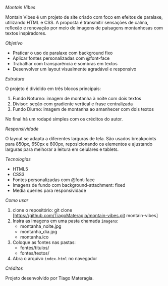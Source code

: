 *Montain Vibes*

Montain Vibes é um projeto de site criado com foco em efeitos de paralaxe,
utilizando HTML e CSS. A proposta é transmitir sensações de calma, 
reflexão e renovação por meio de imagens de paisagens montanhosas 
com textos inspiradores.

*Objetivo*

- Praticar o uso de paralaxe com background fixo
- Aplicar fontes personalizadas com @font-face
- Trabalhar com transparência e sombras em textos
- Desenvolver um layout visualmente agradável e responsivo

*Estrutura*

O projeto é dividido em três blocos principais:

1. Fundo Noturno: imagem de montanha à noite com dois textos
2. Divisor: seção com gradiente vertical e frase centralizada
3. Fundo Diurno: imagem de montanha ao amanhecer com dois textos

No final há um rodapé simples com os créditos do autor.

*Responsividade*

O layout se adapta a diferentes larguras de tela.
São usados breakpoints para 850px, 650px e 600px,
reposicionando os elementos e ajustando larguras 
para melhorar a leitura em celulares e tablets.

*Tecnologias*

- HTML5
- CSS3
- Fontes personalizadas com @font-face
- Imagens de fundo com background-attachment: fixed
- Media queries para responsividade

*Como usar*

1. clone o repositório: git clone [https://github.com/TiagoMateragia/montain-vibes.git montain-vibes]
2. Insira as imagens em uma pasta chamada `imagens`:
   - montanha_noite.jpg
   - montanha_dia.jpg
   - montanha.ico
3. Coloque as fontes nas pastas:
   - fontes/titulos/
   - fontes/textos/
4. Abra o arquivo `index.html` no navegador

*Créditos*

Projeto desenvolvido por Tiago Materagia.
